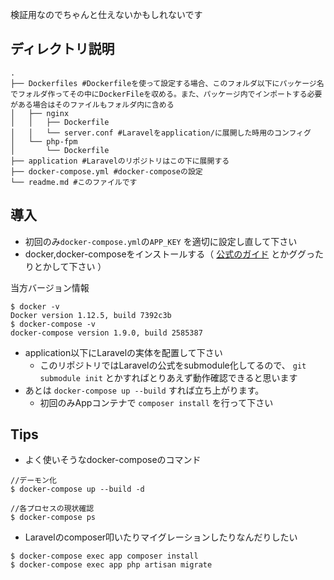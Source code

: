 検証用なのでちゃんと仕えないかもしれないです

## ディレクトリ説明
```
.
├── Dockerfiles #Dockerfileを使って設定する場合、このフォルダ以下にパッケージ名でフォルダ作ってその中にDockerFileを収める。また、パッケージ内でインポートする必要がある場合はそのファイルもフォルダ内に含める
│   ├── nginx
│   │   ├── Dockerfile
│   │   └── server.conf #Laravelをapplication/に展開した時用のコンフィグ
│   └── php-fpm
│       └── Dockerfile
├── application #Laravelのリポジトリはこの下に展開する
├── docker-compose.yml #docker-composeの設定
└── readme.md #このファイルです
```

## 導入
- 初回のみ`docker-compose.yml`の`APP_KEY` を適切に設定し直して下さい
- docker,docker-composeをインストールする（ [公式のガイド](https://docs.docker.com/engine/installation/) とかググったりとかして下さい ）

当方バージョン情報
```
$ docker -v
Docker version 1.12.5, build 7392c3b
$ docker-compose -v
docker-compose version 1.9.0, build 2585387
```

- application以下にLaravelの実体を配置して下さい
	- このリポジトリではLaravelの公式をsubmodule化してるので、 `git submodule init` とかすればとりあえず動作確認できると思います
- あとは `docker-compose up --build` すれば立ち上がります。
	- 初回のみAppコンテナで `composer install` を行って下さい

## Tips
- よく使いそうなdocker-composeのコマンド

```
//デーモン化
$ docker-compose up --build -d

//各プロセスの現状確認
$ docker-compose ps
```

- Laravelのcomposer叩いたりマイグレーションしたりなんだりしたい

```
$ docker-compose exec app composer install
$ docker-compose exec app php artisan migrate
```
